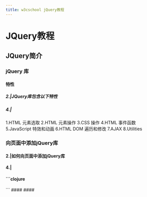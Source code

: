 ```yaml
---
title: w3cschool jQuery教程
---
```

# JQuery教程
## JQuery简介
### jQuery 库
#### 特性
##### 2.|JQuery库包含以下特性
##### 4.| 
1.HTML 元素选取
2.HTML 元素操作
3.CSS 操作
4.HTML 事件函数
5.JavaScript 特效和动画
6.HTML DOM 遍历和修改
7.AJAX
8.Utilities
### 向页面中添加jQuery库
#### 2.|如何向页面中添加jQuery库
#### 4.|
#### ```clojure
<head>
<script type="text/javascript" src="jquery.js"></script>
</head>
<script> 标签应位于页面的head部分
```
## JQuery安装
### 添加JQuery到网页
#### 2.| 如何把JQuery添加到网页？
#### 4.|
#### 1.下载JQuery库
   :PROPERTIES:
   :CUSTOM_ID: 5f4a017a-c84e-4634-8418-ba5201442c42
   :END:
   :PROPERTIES:
   :CUSTOM_ID: 5f4a0056-78a7-4bc6-8572-51627ce6be74
   :END:
#### 2. ��
### ((5f4a017a-c84e-4634-8418-ba5201442c4
#### 两版本可选择
##### 2.|
##### Production version - 用于实际的网站中，已被精简和压缩
##### Development version - 用于测试和开发（未压缩，是可读的代码）
##
## JQuery语法
##
###
### 基础语法
###
####
##
#### 2.| 基础语法是什么？
#### 4.|
#### 1. 美元符号定义 jQuery
#### 2. 选择符（selector）“查询”和“查找” HTML 元素
#### 3. jQuery 的 action() 执行对元素的操作
#### 5.|
```
<script type="text/javascript">
$(document).ready(function(){
  $("button").click(function(){
  $(this).hide();
});
});
</script>
```
####
####
